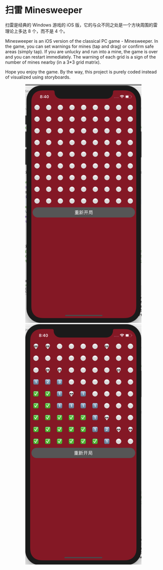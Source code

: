 # 扫雷 Minesweeper
扫雷是经典的 Windows 游戏的 iOS 版，它的与众不同之处是一个方块周围的雷理论上多达 8 个，而不是 4 个。

Minesweeper is an iOS version of the classical PC game - Minesweeper.
In the game, you can set warnings for mines (tap and drag) or confirm safe areas (simply tap). If you are unlucky and run into a mine, the game is over and you can restart immediately. The warning of each grid is a sign of the number of mines nearby (in a 3*3 grid matrix).

Hope you enjoy the game. By the way, this project is purely coded instead of visualized using storyboards.

<div align=center><img width="375" src="https://raw.githubusercontent.com/TankKevin/Minesweeper/master/ScreenRecordOne.png"/></div>
<div align=center><img width="375" src="https://raw.githubusercontent.com/TankKevin/Minesweeper/master/ScreenRecordTwo.png"/></div>
